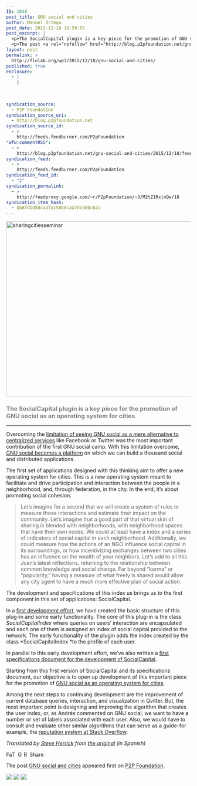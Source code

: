 ```yaml
---
ID: 1846
post_title: GNU social and cities
author: Manuel Ortega
post_date: 2015-12-18 10:59:05
post_excerpt: |
  <p>The SocialCapital plugin is a key piece for the promotion of GNU social as an operating system for cities. Overcoming the limitation of seeing GNU social as a mere alternative to centralized services like Facebook or Twitter was the most important contribution of the first GNU social camp. With this limitation overcome, GNU social becomes [&hellip;]</p>
  <p>The post <a rel="nofollow" href="http://blog.p2pfoundation.net/gnu-social-and-cities/2015/12/18">GNU social and cities</a> appeared first on <a rel="nofollow" href="http://blog.p2pfoundation.net/">P2P Foundation</a>.</p>
layout: post
permalink: >
  http://flolab.org/wp3/2015/12/18/gnu-social-and-cities/
published: true
enclosure:
  - |
    |
        
        
        
syndication_source:
  - P2P Foundation
syndication_source_uri:
  - http://blog.p2pfoundation.net
syndication_source_id:
  - >
    http://feeds.feedburner.com/P2pFoundation
"wfw:commentRSS":
  - >
    http://blog.p2pfoundation.net/gnu-social-and-cities/2015/12/18/feed
syndication_feed:
  - >
    http://feeds.feedburner.com/P2pFoundation
syndication_feed_id:
  - "2"
syndication_permalink:
  - >
    http://feedproxy.google.com/~r/P2pFoundation/~3/M2tZ1RxlnQw/18
syndication_item_hash:
  - bb8fdbd58caa7ac50b8caa7dc500c62a
---
```

<img class="aligncenter size-full wp-image-53111" src="http://blog.p2pfoundation.net/wp-content/uploads/sharingcitiesseminar.jpg" alt="sharingcitiesseminar" width="850" height="478" />

### <span style="color: #808080">The SocialCapital plugin is a key piece for the promotion of GNU social as an operating system for cities.</span>

* * *

Overcoming the [limitation of seeing GNU social as a mere alternative to centralized services][1] like Facebook or Twitter was the most important contribution of the first GNU social camp. With this limitation overcome, [GNU social becomes a platform][2] on which we can build a thousand social and distributed applications.

The first set of applications designed with this thinking aim to offer a new operating system for cities. This is a new operating system meant to facilitate and drive participation and interaction between the people in a neighborhood, and, through federation, in the city. In the end, it’s about promoting social cohesion.

> Let’s imagine for a second that we will create a system of rules to measure those interactions and estimate their impact on the community. Let’s imagine that a good part of that virtual skin of sharing is blended with neighborhoods, with neighborhood spaces that have their own nodes. We could at least have a index and a series of indicators of social capital in each neighborhood. Additionally, we could measure how the actions of an NGO influence social capital in its surroundings, or how incentivizing exchanges between two cities has an influence on the wealth of your neighbors. Let’s add to all this Juan’s latest reflections, returning to the relationship between common knowledge and social change. Far beyond “karma” or “popularity,” having a measure of what freely is shared would allow any city agent to have a much more effective plan of social action.

The development and specifications of this index us brings us to the first component in this set of applications: SocialCapital.

In a [first][3][ development][3][ effort][3], we have created the basic structure of this plug-in and some early functionality. The core of this plug-in is the class *SocialCapitalIndex* where queries on users’ interaction are encapsulated and each one of them is assigned an index of social capital provided to the network. The early functionality of the plugin adds the index created by the class *SocialCapitalIndex *to the profile of each user.

In parallel to this early development effort, we’ve also written a [first specifications document for the development of SocialCapital][4].

Starting from this first version of SocialCapital and its specifications document, our objective is to open up development of this important piece for the promotion of [GNU social as an operating system for cities][5].

Among the next steps to continuing development are the improvement of current database queries, interaction, and visualization in Qvitter. But, the most important point is designing and improving the algorithm that creates the user index, or, as Andrés commented on GNU social, we want to have a number or set of labels associated with each user. Also, we would have to consult and evaluate other similar algorithms that can serve as a guide–for example, the [reputation ][6][system][6][ at Stack Overflow][6].

*Translated by [Steve Herrick][7] from <a title="GNU social y las ciudades" href="https://lasindias.com/gnu-social-y-las-ciudades" rel="bookmark">the original</a> (in Spanish)*

<a class="a2a_button_facebook" href="http://www.addtoany.com/add_to/facebook?linkurl=http%3A%2F%2Fblog.p2pfoundation.net%2Fgnu-social-and-cities%2F2015%2F12%2F18&linkname=GNU%20social%20and%20cities" title="Facebook" rel="nofollow"><img src="http://blog.p2pfoundation.net/wp-content/plugins/add-to-any/icons/facebook.png" width="16" height="16" alt="Facebook" /></a><a class="a2a_button_twitter" href="http://www.addtoany.com/add_to/twitter?linkurl=http%3A%2F%2Fblog.p2pfoundation.net%2Fgnu-social-and-cities%2F2015%2F12%2F18&linkname=GNU%20social%20and%20cities" title="Twitter" rel="nofollow"><img src="http://blog.p2pfoundation.net/wp-content/plugins/add-to-any/icons/twitter.png" width="16" height="16" alt="Twitter" /></a><a class="a2a_button_google_plus" href="http://www.addtoany.com/add_to/google_plus?linkurl=http%3A%2F%2Fblog.p2pfoundation.net%2Fgnu-social-and-cities%2F2015%2F12%2F18&linkname=GNU%20social%20and%20cities" title="Google+" rel="nofollow"><img src="http://blog.p2pfoundation.net/wp-content/plugins/add-to-any/icons/google_plus.png" width="16" height="16" alt="Google+" /></a><a class="a2a_button_reddit" href="http://www.addtoany.com/add_to/reddit?linkurl=http%3A%2F%2Fblog.p2pfoundation.net%2Fgnu-social-and-cities%2F2015%2F12%2F18&linkname=GNU%20social%20and%20cities" title="Reddit" rel="nofollow"><img src="http://blog.p2pfoundation.net/wp-content/plugins/add-to-any/icons/reddit.png" width="16" height="16" alt="Reddit" /></a><a class="a2a_dd a2a_target addtoany_share_save" href="https://www.addtoany.com/share#url=http%3A%2F%2Fblog.p2pfoundation.net%2Fgnu-social-and-cities%2F2015%2F12%2F18&title=GNU%20social%20and%20cities" id="wpa2a_2"><img src="http://blog.p2pfoundation.net/wp-content/plugins/add-to-any/share_save_120_16.png" width="120" height="16" alt="Share" /></a>

The post <a rel="nofollow" href="http://blog.p2pfoundation.net/gnu-social-and-cities/2015/12/18">GNU social and cities</a> appeared first on <a rel="nofollow" href="http://blog.p2pfoundation.net/">P2P Foundation</a>.

<div class="feedflare">
  <a href="http://feeds.feedburner.com/~ff/P2pFoundation?a=M2tZ1RxlnQw:TPRT36rcMRo:7Q72WNTAKBA"><img src="http://feeds.feedburner.com/~ff/P2pFoundation?d=7Q72WNTAKBA" border="0" /></img></a> <a href="http://feeds.feedburner.com/~ff/P2pFoundation?a=M2tZ1RxlnQw:TPRT36rcMRo:D7DqB2pKExk"><img src="http://feeds.feedburner.com/~ff/P2pFoundation?i=M2tZ1RxlnQw:TPRT36rcMRo:D7DqB2pKExk" border="0" /></img></a> <a href="http://feeds.feedburner.com/~ff/P2pFoundation?a=M2tZ1RxlnQw:TPRT36rcMRo:2mJPEYqXBVI"><img src="http://feeds.feedburner.com/~ff/P2pFoundation?d=2mJPEYqXBVI" border="0" /></img></a>
</div>

<img src="http://feeds.feedburner.com/~r/P2pFoundation/~4/M2tZ1RxlnQw" height="1" width="1" alt="" />

 [1]: http://litox.entramado.net/2015/12/01/gnu-social-la-plataforma-social/
 [2]: https://lasindias.com/gnu-social-como-motor-de-ostatus
 [3]: http://bitujo.enkidu.coop/manuel/SocialCapital
 [4]: https://lasindias.com/indianopedia/social-capital-plugin-de-gnu-social
 [5]: https://lasindias.club/gnu-social-camp-2015/
 [6]: http://stackoverflow.com/help/whats-reputation
 [7]: http://level.interpreters.coop/